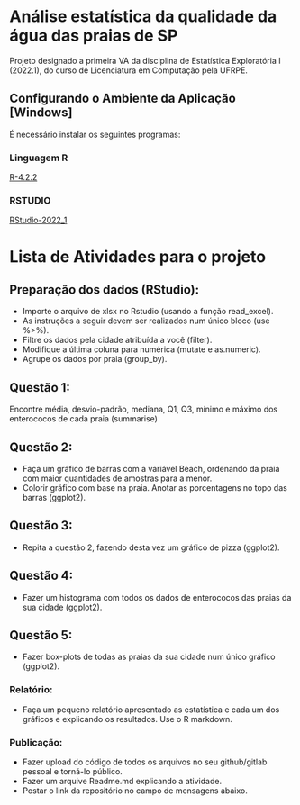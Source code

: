 # Análise estatística da qualidade da água das praias de SP

Projeto designado a primeira VA da disciplina de Estatística Exploratória I (2022.1), do curso de Licenciatura em Computação pela UFRPE.

## Configurando o Ambiente da Aplicação [Windows]

É necessário instalar os seguintes programas:

### **Linguagem R**

[R-4.2.2](https://cran.rstudio.com/bin/windows/base/R-4.2.2-win.exe)

### **RSTUDIO**

[RStudio-2022_1](https://posit.co/download/rstudio-desktop/)


# Lista de Atividades para o projeto

## Preparação dos dados (RStudio):
* Importe o arquivo de xlsx no Rstudio (usando a função read_excel).
* As instruções a seguir devem ser realizados num único bloco (use %>%).
* Filtre os dados pela cidade atribuída a você (filter).
* Modifique a última coluna para numérica (mutate e as.numeric).
* Agrupe os dados por praia (group_by).

## Questão 1:
Encontre média, desvio-padrão, mediana, Q1, Q3, mínimo e máximo dos enterococos de cada praia (summarise)

## Questão 2:
* Faça um gráfico de barras com a variável Beach, ordenando da praia com maior quantidades de amostras para a menor.
* Colorir gráfico com base na praia. Anotar as porcentagens no topo das barras (ggplot2).

## Questão 3:
* Repita a questão 2, fazendo desta vez um gráfico de pizza (ggplot2).

## Questão 4:
* Fazer um histograma com todos os dados de enterococos das praias da sua cidade (ggplot2).

## Questão 5:
* Fazer box-plots de todas as praias da sua cidade num único gráfico (ggplot2).

### Relatório:
* Faça um pequeno relatório apresentado as estatística e cada um dos gráficos e explicando os resultados.
Use o R markdown.

### Publicação:
* Fazer upload do código de todos os arquivos no seu github/gitlab pessoal e torná-lo público.
* Fazer um arquive Readme.md explicando a atividade.
* Postar o link da repositório no campo de mensagens abaixo.
